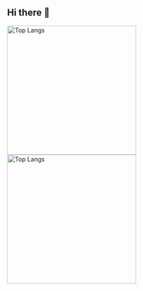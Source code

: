 ## Hi there 👋

<!--
**rinngo0302/rinngo0302** is a ✨ _special_ ✨ repository because its `README.md` (this file) appears on your GitHub profile.

Here are some ideas to get you started:

- 🔭 I’m currently working on ...
- 🌱 I’m currently learning ...
- 👯 I’m looking to collaborate on ...
- 🤔 I’m looking for help with ...
- 💬 Ask me about ...
- 📫 How to reach me: ...
- 😄 Pronouns: ...
- ⚡ Fun fact: ...
-->
<img alt="Top Langs" height="300px" src="https://github-readme-stats.vercel.app/api/top-langs/?username=rinngo0302&count_private=true&show_icons=true&theme=tokyonight&hide=python" />
<img alt="Top Langs" height="300px" src="https://github-readme-stats.vercel.app/api/?username=rinngo0302&count_private=true&show_icons=true&theme=tokyonight" />
